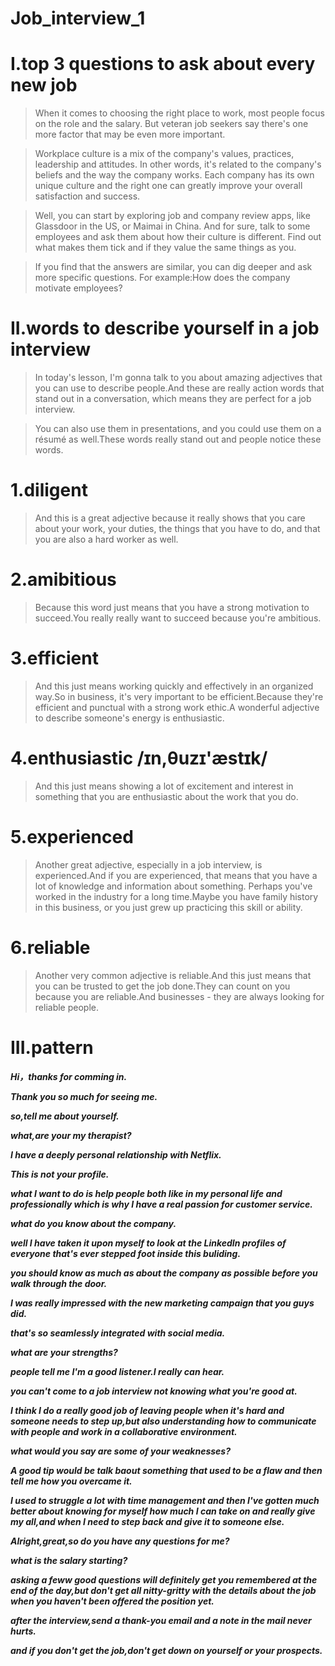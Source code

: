 # Job_interview_1
# I.top 3 questions to ask about every new job
> When it comes to choosing the right place to work, most people focus on the role and the salary. But veteran job seekers say there's one more factor that may be even more important.

> Workplace culture is a mix of the company's values, practices, leadership and attitudes. In other words, it's related to the company's beliefs and the way the company works. Each company has its own unique culture and the right one can greatly improve your overall satisfaction and success.

> Well, you can start by exploring job and company review apps, like Glassdoor in the US, or Maimai in China. And for sure, talk to some employees and ask them about how their culture is different. Find out what makes them tick and if they value the same things as you.

> If you find that the answers are similar, you can dig deeper and ask more specific questions. For example:How does the company motivate employees?

# II.words to describe yourself in a job interview
> In today's lesson, I'm gonna talk to you about amazing adjectives that you can use to describe people.And these are really action words that stand out in a conversation, which means they are perfect for a job interview.

> You can also use them in presentations, and you could use them on a résumé as well.These words really stand out and people notice these words.

# 1.diligent
> And this is a great adjective because it really shows that you care about your work, your duties, the things that you have to do, and that you are also a hard worker as well.

# 2.amibitious
> Because this word just means that you have a strong motivation to succeed.You really really want to succeed because you're ambitious.

# 3.efficient
> And this just means working quickly and effectively in an organized way.So in business, it's very important to be efficient.Because they're efficient and punctual with a strong work ethic.A wonderful adjective to describe someone's energy is enthusiastic.

# 4.enthusiastic /ɪn,θuzɪ'æstɪk/
> And this just means showing a lot of excitement and interest in something that you are enthusiastic about the work that you do.

# 5.experienced
> Another great adjective, especially in a job interview, is experienced.And if you are experienced, that means that you have a lot of knowledge and information about something.
Perhaps you've worked in the industry for a long time.Maybe you have family history in this business, or you just grew up practicing this skill or ability.

# 6.reliable
> Another very common adjective is reliable.And this just means that you can be trusted to get the job done.They can count on you because you are reliable.And businesses - they are always looking for reliable people.

# III.pattern
***Hi，thanks for comming in.***

***Thank you so much for seeing me.***

***so,tell me about yourself.***

***what,are your my therapist?***

***I have a deeply personal relationship with Netflix.***

***This is not your profile.***

***what I want to do is help people both like in my personal life and professionally which is why I have a real passion for customer service.***

***what do you know about the company.***

***well I have taken it upon myself to look at the LinkedIn profiles of everyone that's ever stepped foot inside this buliding.***

***you should know as much as about the company as possible before you walk through the door.***

***I was really impressed with the new marketing campaign that you guys did.***

***that's so seamlessly integrated with social media.***

***what are your strengths?***

***people tell me I'm a good listener.I really can hear.***

***you can't come to a job interview not knowing what you're good at.***

***I think I do a really good job of leaving people when it's hard and someone needs to step up,but also understanding how to communicate with people and work in a collaborative environment.***

***what would you say are some of your weaknesses?***

***A good tip would be talk baout something that used to be a flaw and then tell me how you overcame it.***

***I used to struggle a lot with time management and then I've gotten much better about knowing for myself how much I can take on and really give my all,and when I need to step back and give it to someone else.***

***Alright,great,so do you have any questions for me?***

***what is the salary starting?***

***asking a feww good questions will definitely get you remembered at the end of the day,but don't get all nitty-gritty with the details about the job when you haven't been offered the position yet.***

***after the interview,send a thank-you email and a note in the mail never hurts.***

***and if you don't get the job,don't get down on yourself or your prospects.***




